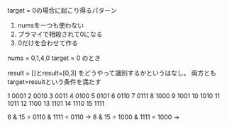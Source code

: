 target = 0の場合に起こり得るパターン
1. numsを一つも使わない
2. プラマイで相殺されて0になる
3. 0だけを合わせて作る

nums = 0,1,4,0
target = 0
のとき

result = []とresult=[0,3]
をどうやって識別するかというはなし。
両方ともtarget=resultという条件を満たす

1 0001
2 0010
3 0011
4 0100
5 0101
6 0110
7 0111
8 1000
9 1001
10 1010
11 1011
12 1100
13 1101
14 1110
15 1111

6 & 15 = 0110 & 1111 = 0110 -> 
8 & 15 = 1000 & 1111 = 1000 ->